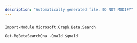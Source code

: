 ```yaml
---
description: "Automatically generated file. DO NOT MODIFY"
---
```


```powershellv2

Import-Module Microsoft.Graph.Beta.Search

Get-MgBetaSearchQna -QnaId $qnaId

```
